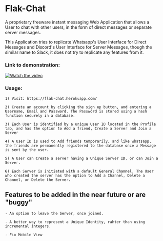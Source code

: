 # Flak-Chat

A proprietary freeware instant messaging Web Application that allows a User to chat with other users, in the form of direct messages or separate server messages.

This Application tries to replicate Whatsapp's User Interface for Direct Messages and Discord's User Interface for Server Messages, though the similar name to Slack, it does not try to replicate any features from it.

### Link to demonstration: 

[![Watch the video](https://cdn.discordapp.com/attachments/703184836097081406/731153153650720798/tn.png)](https://youtu.be/mf0qoZe-Pl4)

### Usage: 

    1) Visit: https://flak-chat.herokuapp.com/
    
    2) Create an account by clicking the sign up button, and entering a Username, Email and Password. The Password is stored using a hash function securely in a database.
    
    3) Each User is identified by a unique User ID located in the Profile tab, and has the option to Add a friend, Create a Server and Join a Server
    
    4) A User ID is used to Add friends temporarily, and like whatsapp, the friends are permanently registered to the database once a Message is sent by the user.
    
    5) A User can Create a server having a Unique Server ID, or can Join a Server. 
    
    6) Each Server is initiated with a default General Channel. The User who created the server has the option to Add a Channel, Delete a Channel, or Delete the Server.
    

## Features to be added in the near future or are "buggy"

    - An option to leave the Server, once joined.
    
    - A better way to represent a Unique Identity, rahter than using incremental integers.
    
    - Fix Mobile View
    
    
